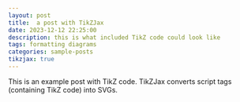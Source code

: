 ```yaml
---
layout: post
title:  a post with TikZJax
date: 2023-12-12 22:25:00
description: this is what included TikZ code could look like
tags: formatting diagrams
categories: sample-posts
tikzjax: true
---
```

This is an example post with TikZ code. TikZJax converts script tags (containing TikZ code) into SVGs.

<script type="text/tikz">
\begin{tikzpicture}
    \draw[red,fill=black!60!red] (0,0) circle [radius=1.5];
    \draw[green,fill=black!60!green] (0,0) circle [x radius=1.5cm, y radius=10mm];
    \draw[blue,fill=black!60!blue] (0,0) circle [x radius=1cm, y radius=5mm, rotate=30];
\end{tikzpicture}
</script>

<script type="text/tikz">
\begin{tikzpicture}[domain=0:4]
    \draw[very thin,color=lightgray] (-0.1,-1.1) grid (3.9,3.9);  % Changed to light gray
    \draw[->,color=white] (-0.2,0) -- (4.2,0) node[right] {$x$}; % Changed arrow color to white
    \draw[->,color=white] (0,-1.2) -- (0,4.2) node[above] {$f(x)$}; % Changed arrow color to white
    \draw[color=yellow]    plot (\x,\x)             node[right] {$f(x) =x$}; % Changed to yellow
    \draw[color=cyan]   plot (\x,{sin(\x r)})    node[right] {$f(x) = \sin x$}; % Changed to cyan
    \draw[color=lime] plot (\x,{0.05*exp(\x)}) node[right] {$f(x) = 0.5 \mathrm e^x$}; % Changed to lime
\end{tikzpicture}
</script>

